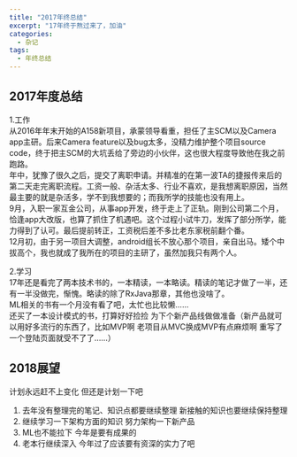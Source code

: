 ```yaml
---
title: "2017年终总结"
excerpt: "17年终于熬过来了，加油"
categories:
  - 杂记
tags:
  - 年终总结
---
```


## 2017年度总结
1.工作  
从2016年年末开始的A158新项目，承蒙领导看重，担任了主SCM以及Camera app主研。后来Camera feature以及bug太多，没精力维护整个项目source code，终于把主SCM的大坑丢给了旁边的小伙伴，这也很大程度导致他在我之前跑路。  
年中，犹豫了很久之后，提交了离职申请。并精准的在第一波TA的捷报传来后的第二天走完离职流程。工资一般、杂活太多、行业不喜欢，是我想离职原因，当然最主要的就是杂活多，学不到我想要的；而我所学的技能也没有用上。  
9月，入职一家互金公司，从事app开发，终于走上了正轨。刚到公司第二个月，恰逢app大改版，也算了抓住了机遇吧。这个过程小试牛刀，发挥了部分所学，能力得到了认可。最后提前转正，工资税后差不多比老东家税前翻个番。  
12月初，由于另一项目大调整，android组长不放心那个项目，亲自出马。矮个中拔高个，我也就成了我所在的项目的主研了，虽然加我只有两个人。

2.学习  
17年还是看完了两本技术书的，一本精读，一本略读。精读的笔记才做了一半，还有一半没做完，惭愧。略读的除了RxJava那章，其他也没啥了。  
ML相关的书有一个月没有看了吧，太忙也比较懒……  
还买了一本设计模式的书，打算好好捡捡 为下个新产品线做做准备（新产品就可以用好多流行的东西了，比如MVP啊 老项目从MVC换成MVP有点麻烦啊 重写了一个登陆页面就受不了了……）

## 2018展望
计划永远赶不上变化 但还是计划一下吧
1. 去年没有整理完的笔记、知识点都要继续整理 新接触的知识也要继续保持整理
2. 继续学习一下架构方面的知识 努力架构一下新产品
3. ML也不能拉下 今年是要有成果的
4. 老本行继续深入 今年过了应该要有资深的实力了吧
